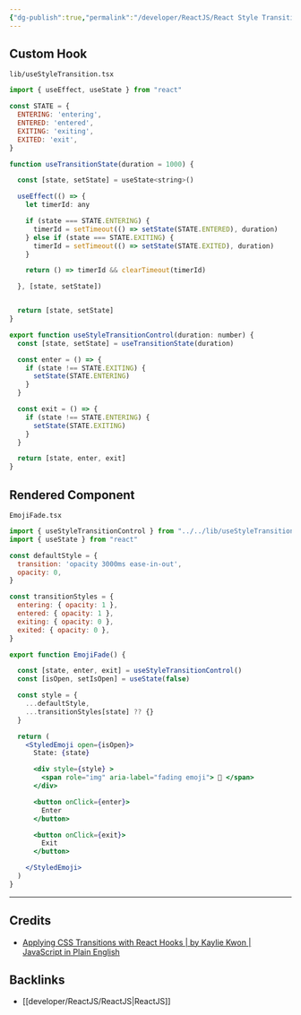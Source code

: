 ```yaml
---
{"dg-publish":true,"permalink":"/developer/ReactJS/React Style Transitions from Scratch/","dgPassFrontmatter":true}
---
```


## Custom Hook
`lib/useStyleTransition.tsx`
```jsx
import { useEffect, useState } from "react"

const STATE = {
  ENTERING: 'entering',
  ENTERED: 'entered',
  EXITING: 'exiting',
  EXITED: 'exit',
}

function useTransitionState(duration = 1000) {

  const [state, setState] = useState<string>()

  useEffect(() => {
    let timerId: any

    if (state === STATE.ENTERING) {
      timerId = setTimeout(() => setState(STATE.ENTERED), duration)
    } else if (state === STATE.EXITING) {
      timerId = setTimeout(() => setState(STATE.EXITED), duration)
    }

    return () => timerId && clearTimeout(timerId)

  }, [state, setState])


  return [state, setState]
}

export function useStyleTransitionControl(duration: number) {
  const [state, setState] = useTransitionState(duration)

  const enter = () => {
    if (state !== STATE.EXITING) {
      setState(STATE.ENTERING)
    }
  }

  const exit = () => {
    if (state !== STATE.ENTERING) {
      setState(STATE.EXITING)
    }
  }

  return [state, enter, exit]
}
```

## Rendered Component
`EmojiFade.tsx`
```jsx
import { useStyleTransitionControl } from "../../lib/useStyleTransition"
import { useState } from "react"

const defaultStyle = {
  transition: 'opacity 3000ms ease-in-out',
  opacity: 0,
}

const transitionStyles = {
  entering: { opacity: 1 },
  entered: { opacity: 1 },
  exiting: { opacity: 0 },
  exited: { opacity: 0 },
}

export function EmojiFade() {

  const [state, enter, exit] = useStyleTransitionControl()
  const [isOpen, setIsOpen] = useState(false)

  const style = {
    ...defaultStyle,
    ...transitionStyles[state] ?? {}
  }

  return (
    <StyledEmoji open={isOpen}>
      State: {state}

      <div style={style} > 
        <span role="img" aria-label="fading emoji"> 🐸 </span>
      </div>

      <button onClick={enter}>
        Enter
      </button>

      <button onClick={exit}>
        Exit
      </button>

    </StyledEmoji>
  )
}


```

---
## Credits
- [Applying CSS Transitions with React Hooks | by Kaylie Kwon | JavaScript in Plain English](https://javascript.plainenglish.io/applying-css-transitions-with-react-hooks-7bd84671bc6b)

## Backlinks
- [[developer/ReactJS/ReactJS\|ReactJS]]


